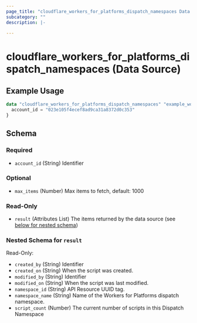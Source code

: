 ```yaml
---
page_title: "cloudflare_workers_for_platforms_dispatch_namespaces Data Source - Cloudflare"
subcategory: ""
description: |-
  
---
```


# cloudflare_workers_for_platforms_dispatch_namespaces (Data Source)



## Example Usage

```terraform
data "cloudflare_workers_for_platforms_dispatch_namespaces" "example_workers_for_platforms_dispatch_namespaces" {
  account_id = "023e105f4ecef8ad9ca31a8372d0c353"
}
```

<!-- schema generated by tfplugindocs -->
## Schema

### Required

- `account_id` (String) Identifier

### Optional

- `max_items` (Number) Max items to fetch, default: 1000

### Read-Only

- `result` (Attributes List) The items returned by the data source (see [below for nested schema](#nestedatt--result))

<a id="nestedatt--result"></a>
### Nested Schema for `result`

Read-Only:

- `created_by` (String) Identifier
- `created_on` (String) When the script was created.
- `modified_by` (String) Identifier
- `modified_on` (String) When the script was last modified.
- `namespace_id` (String) API Resource UUID tag.
- `namespace_name` (String) Name of the Workers for Platforms dispatch namespace.
- `script_count` (Number) The current number of scripts in this Dispatch Namespace


